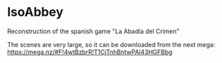 # IsoAbbey
Reconstruction of the spanish game "La Abadía del Crimen"

The scenes are very large, so it can be downloaded from the next mega:
https://mega.nz/#F!4wtBzbrR!T1CjTnhBntwPAl43HGFBbg
